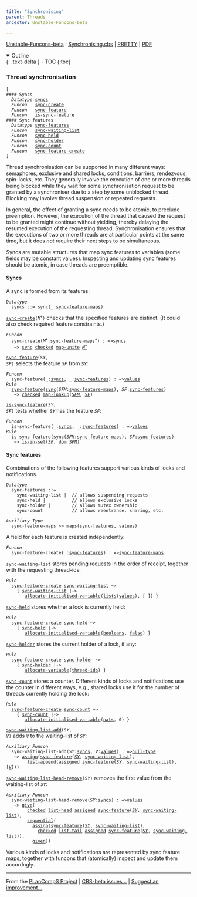 ```yaml
---
title: "Synchronising"
parent: Threads
ancestor: Unstable-Funcons-beta

---
```


[Unstable-Funcons-beta] : [Synchronising.cbs] \| [PRETTY] \| [PDF]

<details open markdown="block">
  <summary>
    Outline
  </summary>
  {: .text-delta }
- TOC
{:toc}
</details>

### Thread synchronisation
<div class="highlighter-rouge"><pre class="highlight"><code>[
#### Syncs
  <i class="keyword">Datatype</i> <span class="name"><a href="#Name_syncs">syncs</a></span>
  <i class="keyword">Funcon</i>   <span class="name"><a href="#Name_sync-create">sync-create</a></span>
  <i class="keyword">Funcon</i>   <span class="name"><a href="#Name_sync-feature">sync-feature</a></span>
  <i class="keyword">Funcon</i>   <span class="name"><a href="#Name_is-sync-feature">is-sync-feature</a></span>
#### Sync features
  <i class="keyword">Datatype</i> <span class="name"><a href="#Name_sync-features">sync-features</a></span>
  <i class="keyword">Funcon</i>   <span class="name"><a href="#Name_sync-waiting-list">sync-waiting-list</a></span>
  <i class="keyword">Funcon</i>   <span class="name"><a href="#Name_sync-held">sync-held</a></span>
  <i class="keyword">Funcon</i>   <span class="name"><a href="#Name_sync-holder">sync-holder</a></span>
  <i class="keyword">Funcon</i>   <span class="name"><a href="#Name_sync-count">sync-count</a></span>
  <i class="keyword">Funcon</i>   <span class="name"><a href="#Name_sync-feature-create">sync-feature-create</a></span>
]</code></pre></div>



Thread synchronisation can be supported in many different ways: semaphores,
exclusive and shared locks, conditions, barriers, rendezvous, spin-locks, etc.
They generally involve the execution of one or more threads being blocked
while they wait for some synchronisation request to be granted by a synchroniser
due to a step by some unblocked thread. Blocking may involve thread suspension
or repeated requests.

In general, the effect of granting a sync needs to be atomic, to
preclude preemption. However, the execution of the thread that caused the
request to be granted might continue without yielding, thereby delaying the
resumed execution of the requesting thread. Synchronisation ensures that the
executions of two or more threads are at particular points at the same time,
but it does *not* require their next steps to be simultaneous.

Syncs are mutable structures that map sync features to variables (some fields
may be constant values). Inspecting and updating sync features should be atomic,
in case threads are preemptible.


#### Syncs

A sync is formed from its features:

<div class="highlighter-rouge"><pre class="highlight"><code><i class="keyword">Datatype</i>
  <span class="name"><span id="Name_syncs">syncs</span></span> ::= <span id="Name_sync">sync</span>(_:<span class="name"><a href="#Name_sync-feature-maps">sync-feature-maps</a></span>)</code></pre></div>


<code><span class="name"><a href="#Name_sync-create">sync-create</a></span>(<i class="var">M<sup class="sup">+</sup></i>)</code> checks that the specified features are distinct. (It could
also check required feature constraints.)

<div class="highlighter-rouge"><pre class="highlight"><code><i class="keyword">Funcon</i>
  <span class="name"><span id="Name_sync-create">sync-create</span></span>(<span id="Variable148_M+"><i class="var">M<sup class="sup">+</sup></i></span>:<span class="name"><a href="#Name_sync-feature-maps">sync-feature-maps</a></span><sup class="sup">+</sup>) : =><span class="name"><a href="#Name_syncs">syncs</a></span>
   ~> <span class="name"><a href="#Name_sync">sync</a></span> <span class="name"><a href="../../../../Funcons-beta/Computations/Abnormal/Failing/index.html#Name_checked">checked</a></span> <span class="name"><a href="../../../../Funcons-beta/Values/Composite/Maps/index.html#Name_map-unite">map-unite</a></span> <a href="#Variable148_M+"><i class="var">M<sup class="sup">+</sup></i></a></code></pre></div>


<code><span class="name"><a href="#Name_sync-feature">sync-feature</a></span>(<i class="var">SY</i>, <i class="var">SF</i>)</code> selects the feature <code><i class="var">SF</i></code> from <code><i class="var">SY</i></code>:

<div class="highlighter-rouge"><pre class="highlight"><code><i class="keyword">Funcon</i>
  <span class="name"><span id="Name_sync-feature">sync-feature</span></span>(_:<span class="name"><a href="#Name_syncs">syncs</a></span>, _:<span class="name"><a href="#Name_sync-features">sync-features</a></span>) : =><span class="name"><a href="../../../../Funcons-beta/Values/Value-Types/index.html#Name_values">values</a></span>
<i class="keyword">Rule</i>
  <span class="name"><a href="#Name_sync-feature">sync-feature</a></span>(<span class="name"><a href="#Name_sync">sync</a></span>(<span id="Variable272_SFM"><i class="var">SFM</i></span>:<span class="name"><a href="#Name_sync-feature-maps">sync-feature-maps</a></span>), <span id="Variable286_SF"><i class="var">SF</i></span>:<span class="name"><a href="#Name_sync-features">sync-features</a></span>)
   ~> <span class="name"><a href="../../../../Funcons-beta/Computations/Abnormal/Failing/index.html#Name_checked">checked</a></span> <span class="name"><a href="../../../../Funcons-beta/Values/Composite/Maps/index.html#Name_map-lookup">map-lookup</a></span>(<a href="#Variable272_SFM"><i class="var">SFM</i></a>, <a href="#Variable286_SF"><i class="var">SF</i></a>)</code></pre></div>


<code><span class="name"><a href="#Name_is-sync-feature">is-sync-feature</a></span>(<i class="var">SY</i>, <i class="var">SF</i>)</code> tests whether <code><i class="var">SY</i></code> has the feature <code><i class="var">SF</i></code>:

<div class="highlighter-rouge"><pre class="highlight"><code><i class="keyword">Funcon</i>
  <span class="name"><span id="Name_is-sync-feature">is-sync-feature</span></span>(_:<span class="name"><a href="#Name_syncs">syncs</a></span>, _:<span class="name"><a href="#Name_sync-features">sync-features</a></span>) : =><span class="name"><a href="../../../../Funcons-beta/Values/Value-Types/index.html#Name_values">values</a></span>
<i class="keyword">Rule</i>
  <span class="name"><a href="#Name_is-sync-feature">is-sync-feature</a></span>(<span class="name"><a href="#Name_sync">sync</a></span>(<span id="Variable413_SFM"><i class="var">SFM</i></span>:<span class="name"><a href="#Name_sync-feature-maps">sync-feature-maps</a></span>), <span id="Variable427_SF"><i class="var">SF</i></span>:<span class="name"><a href="#Name_sync-features">sync-features</a></span>)
   ~> <span class="name"><a href="../../../../Funcons-beta/Values/Composite/Sets/index.html#Name_is-in-set">is-in-set</a></span>(<a href="#Variable427_SF"><i class="var">SF</i></a>, <span class="name"><a href="../../../../Funcons-beta/Values/Composite/Maps/index.html#Name_dom">dom</a></span> <a href="#Variable413_SFM"><i class="var">SFM</i></a>)</code></pre></div>


#### Sync features

Combinations of the following features support various kinds of locks and
notifications.

<div class="highlighter-rouge"><pre class="highlight"><code><i class="keyword">Datatype</i>
  <span class="name"><span id="Name_sync-features">sync-features</span></span> ::=
    <span id="Name_sync-waiting-list">sync-waiting-list</span> |  // allows suspending requests
    <span id="Name_sync-held">sync-held</span> |          // allows exclusive locks
    <span id="Name_sync-holder">sync-holder</span> |        // allows mutex ownership
    <span id="Name_sync-count">sync-count</span>           // allows reentrance, sharing, etc.</code></pre></div>
<div class="highlighter-rouge"><pre class="highlight"><code><i class="keyword">Auxiliary</i> <i class="keyword">Type</i>
  <span class="name"><span id="Name_sync-feature-maps">sync-feature-maps</span></span> ~> <span class="name"><a href="../../../../Funcons-beta/Values/Composite/Maps/index.html#Name_maps">maps</a></span>(<span class="name"><a href="#Name_sync-features">sync-features</a></span>, <span class="name"><a href="../../../../Funcons-beta/Values/Value-Types/index.html#Name_values">values</a></span>)</code></pre></div>


A field for each feature is created independently:

<div class="highlighter-rouge"><pre class="highlight"><code><i class="keyword">Funcon</i>
  <span class="name"><span id="Name_sync-feature-create">sync-feature-create</span></span>(_:<span class="name"><a href="#Name_sync-features">sync-features</a></span>) : =><span class="name"><a href="#Name_sync-feature-maps">sync-feature-maps</a></span></code></pre></div>

<code><span class="name"><a href="#Name_sync-waiting-list">sync-waiting-list</a></span></code> stores pending requests in the order of receipt, together
with the requesting thread-ids:

<div class="highlighter-rouge"><pre class="highlight"><code><i class="keyword">Rule</i>
  <span class="name"><a href="#Name_sync-feature-create">sync-feature-create</a></span> <span class="name"><a href="#Name_sync-waiting-list">sync-waiting-list</a></span> ~>
    { <span class="name"><a href="#Name_sync-waiting-list">sync-waiting-list</a></span> |-> 
       <span class="name"><a href="../../../../Funcons-beta/Computations/Normal/Storing/index.html#Name_allocate-initialised-variable">allocate-initialised-variable</a></span>(<span class="name"><a href="../../../../Funcons-beta/Values/Composite/Lists/index.html#Name_lists">lists</a></span>(<span class="name"><a href="../../../../Funcons-beta/Values/Value-Types/index.html#Name_values">values</a></span>), [ ]) }</code></pre></div>


<code><span class="name"><a href="#Name_sync-held">sync-held</a></span></code> stores whether a lock is currently held:

<div class="highlighter-rouge"><pre class="highlight"><code><i class="keyword">Rule</i>
  <span class="name"><a href="#Name_sync-feature-create">sync-feature-create</a></span> <span class="name"><a href="#Name_sync-held">sync-held</a></span> ~>
    { <span class="name"><a href="#Name_sync-held">sync-held</a></span> |-> 
       <span class="name"><a href="../../../../Funcons-beta/Computations/Normal/Storing/index.html#Name_allocate-initialised-variable">allocate-initialised-variable</a></span>(<span class="name"><a href="../../../../Funcons-beta/Values/Primitive/Booleans/index.html#Name_booleans">booleans</a></span>, <span class="name"><a href="../../../../Funcons-beta/Values/Primitive/Booleans/index.html#Name_false">false</a></span>) }</code></pre></div>


<code><span class="name"><a href="#Name_sync-holder">sync-holder</a></span></code> stores the current holder of a lock, if any:

<div class="highlighter-rouge"><pre class="highlight"><code><i class="keyword">Rule</i>
  <span class="name"><a href="#Name_sync-feature-create">sync-feature-create</a></span> <span class="name"><a href="#Name_sync-holder">sync-holder</a></span> ~>
    { <span class="name"><a href="#Name_sync-holder">sync-holder</a></span> |->
       <span class="name"><a href="../../../../Funcons-beta/Computations/Normal/Storing/index.html#Name_allocate-variable">allocate-variable</a></span>(<span class="name"><a href="../Multithreading/index.html#Name_thread-ids">thread-ids</a></span>) }</code></pre></div>


<code><span class="name"><a href="#Name_sync-count">sync-count</a></span></code> stores a counter. Different kinds of locks and notifications use
the counter in different ways, e.g., shared locks use it for the number of
threads currently holding the lock:

<div class="highlighter-rouge"><pre class="highlight"><code><i class="keyword">Rule</i>
  <span class="name"><a href="#Name_sync-feature-create">sync-feature-create</a></span> <span class="name"><a href="#Name_sync-count">sync-count</a></span> ~>
    { <span class="name"><a href="#Name_sync-count">sync-count</a></span> |->
       <span class="name"><a href="../../../../Funcons-beta/Computations/Normal/Storing/index.html#Name_allocate-initialised-variable">allocate-initialised-variable</a></span>(<span class="name"><a href="../../../../Funcons-beta/Values/Primitive/Integers/index.html#Name_nats">nats</a></span>, 0) }</code></pre></div>



<code><span class="name"><a href="#Name_sync-waiting-list-add">sync-waiting-list-add</a></span>(<i class="var">SY</i>, <i class="var">V</i>)</code> adds <code><i class="var">V</i></code> to the waiting-list of <code><i class="var">SY</i></code>:

<div class="highlighter-rouge"><pre class="highlight"><code><i class="keyword">Auxiliary</i> <i class="keyword">Funcon</i>
  <span class="name"><span id="Name_sync-waiting-list-add">sync-waiting-list-add</span></span>(<span id="Variable795_SY"><i class="var">SY</i></span>:<span class="name"><a href="#Name_syncs">syncs</a></span>, <span id="Variable804_V"><i class="var">V</i></span>:<span class="name"><a href="../../../../Funcons-beta/Values/Value-Types/index.html#Name_values">values</a></span>) : =><span class="name"><a href="../../../../Funcons-beta/Values/Primitive/Null/index.html#Name_null-type">null-type</a></span>
   ~> <span class="name"><a href="../../../../Funcons-beta/Computations/Normal/Storing/index.html#Name_assign">assign</a></span>(<span class="name"><a href="#Name_sync-feature">sync-feature</a></span>(<a href="#Variable795_SY"><i class="var">SY</i></a>, <span class="name"><a href="#Name_sync-waiting-list">sync-waiting-list</a></span>), 
        <span class="name"><a href="../../../../Funcons-beta/Values/Composite/Lists/index.html#Name_list-append">list-append</a></span>(<span class="name"><a href="../../../../Funcons-beta/Computations/Normal/Storing/index.html#Name_assigned">assigned</a></span> <span class="name"><a href="#Name_sync-feature">sync-feature</a></span>(<a href="#Variable795_SY"><i class="var">SY</i></a>, <span class="name"><a href="#Name_sync-waiting-list">sync-waiting-list</a></span>), [<a href="#Variable804_V"><i class="var">V</i></a>]))</code></pre></div>


<code><span class="name"><a href="#Name_sync-waiting-list-head-remove">sync-waiting-list-head-remove</a></span>(<i class="var">SY</i>)</code> removes the first value from the 
waiting-list of <code><i class="var">SY</i></code>:

<div class="highlighter-rouge"><pre class="highlight"><code><i class="keyword">Auxiliary</i> <i class="keyword">Funcon</i>
  <span class="name"><span id="Name_sync-waiting-list-head-remove">sync-waiting-list-head-remove</span></span>(<span id="Variable925_SY"><i class="var">SY</i></span>:<span class="name"><a href="#Name_syncs">syncs</a></span>) : =><span class="name"><a href="../../../../Funcons-beta/Values/Value-Types/index.html#Name_values">values</a></span>
   ~> <span class="name"><a href="../../../../Funcons-beta/Computations/Normal/Giving/index.html#Name_give">give</a></span>(
        <span class="name"><a href="../../../../Funcons-beta/Computations/Abnormal/Failing/index.html#Name_checked">checked</a></span> <span class="name"><a href="../../../../Funcons-beta/Values/Composite/Lists/index.html#Name_list-head">list-head</a></span> <span class="name"><a href="../../../../Funcons-beta/Computations/Normal/Storing/index.html#Name_assigned">assigned</a></span> <span class="name"><a href="#Name_sync-feature">sync-feature</a></span>(<a href="#Variable925_SY"><i class="var">SY</i></a>, <span class="name"><a href="#Name_sync-waiting-list">sync-waiting-list</a></span>),
        <span class="name"><a href="../../../../Funcons-beta/Computations/Normal/Flowing/index.html#Name_sequential">sequential</a></span>(
          <span class="name"><a href="../../../../Funcons-beta/Computations/Normal/Storing/index.html#Name_assign">assign</a></span>(<span class="name"><a href="#Name_sync-feature">sync-feature</a></span>(<a href="#Variable925_SY"><i class="var">SY</i></a>, <span class="name"><a href="#Name_sync-waiting-list">sync-waiting-list</a></span>),
            <span class="name"><a href="../../../../Funcons-beta/Computations/Abnormal/Failing/index.html#Name_checked">checked</a></span> <span class="name"><a href="../../../../Funcons-beta/Values/Composite/Lists/index.html#Name_list-tail">list-tail</a></span> <span class="name"><a href="../../../../Funcons-beta/Computations/Normal/Storing/index.html#Name_assigned">assigned</a></span> <span class="name"><a href="#Name_sync-feature">sync-feature</a></span>(<a href="#Variable925_SY"><i class="var">SY</i></a>, <span class="name"><a href="#Name_sync-waiting-list">sync-waiting-list</a></span>)),
          <span class="name"><a href="../../../../Funcons-beta/Computations/Normal/Giving/index.html#Name_given">given</a></span>))</code></pre></div>


Various kinds of locks and notifications are represented by sync feature maps,
together with funcons that (atomically) inspect and update them accordngly.



[Funcons-beta]: /CBS-beta/docs/Funcons-beta
  "FUNCONS-BETA"
[Unstable-Funcons-beta]: /CBS-beta/docs/Unstable-Funcons-beta
  "UNSTABLE-FUNCONS-BETA"
[Languages-beta]: /CBS-beta/docs/Languages-beta
  "LANGUAGES-BETA"
[Unstable-Languages-beta]: /CBS-beta/docs/Unstable-Languages-beta
  "UNSTABLE-LANGUAGES-BETA"
[CBS-beta]: /CBS-beta
  "CBS-BETA"
[Synchronising.cbs]: https://github.com/plancomps/CBS-beta/blob/master/Unstable-Funcons-beta/Computations/Threads/Synchronising/Synchronising.cbs
  "CBS SOURCE FILE ON GITHUB"
[PLAIN]: /CBS-beta/docs/Unstable-Funcons-beta/Computations/Threads/Synchronising
  "CBS SOURCE WEB PAGE"
[PRETTY]: /CBS-beta/math/Unstable-Funcons-beta/Computations/Threads/Synchronising
  "CBS-KATEX WEB PAGE"
[PDF]: /CBS-beta/math/Unstable-Funcons-beta/Computations/Threads/Synchronising/Synchronising.pdf
  "CBS-LATEX PDF FILE"
[PLanCompS Project]: https://plancomps.github.io
  "PROGRAMMING LANGUAGE COMPONENTS AND SPECIFICATIONS PROJECT HOME PAGE"

____

From the [PLanCompS Project] | [CBS-beta issues...] | [Suggest an improvement...]

[CBS-beta issues...]: https://github.com/plancomps/CBS-beta/issues
   "CBS-BETA ISSUE REPORTS ON GITHUB"
 [Suggest an improvement...]: mailto:plancomps@gmail.com?Subject=CBS-beta%20-%20comment&Body=Re%3A%20CBS-beta%20specification%20at%20Computations/Threads/Synchronising/Synchronising.cbs%0A%0AComment/Query/Issue/Suggestion%3A%0A%0A%0ASignature%3A%0A
   "GENERATE AN EMAIL TEMPLATE"
